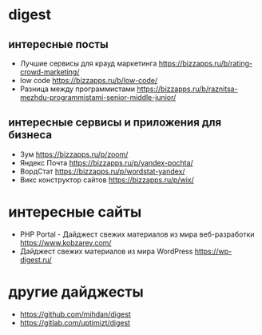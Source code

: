 # digest

## интересные посты
- Лучшие сервисы для крауд маркетинга https://bizzapps.ru/b/rating-crowd-marketing/
- low code https://bizzapps.ru/b/low-code/
- Разница между программистами https://bizzapps.ru/b/raznitsa-mezhdu-programmistami-senior-middle-junior/


## интересные сервисы и приложения для бизнеса
- Зум https://bizzapps.ru/p/zoom/
- Яндекс Почта https://bizzapps.ru/p/yandex-pochta/ 
- ВордСтат https://bizzapps.ru/p/wordstat-yandex/
- Викс конструктор сайтов https://bizzapps.ru/p/wix/

# интересные сайты
- PHP Portal - Дайджест свежих материалов из мира веб-разработки https://www.kobzarev.com/
- Дайджест свежих материалов из мира WordPress https://wp-digest.ru/

# другие дайджесты
- https://github.com/mihdan/digest
- https://gitlab.com/uptimizt/digest
